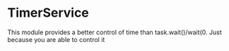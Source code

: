 # TimerService
This module provides a better control of time than task.wait()/wait(0. Just because you are able to control it
